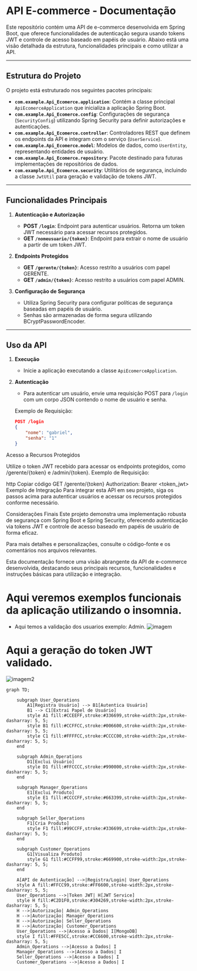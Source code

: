 # API E-commerce - Documentação

Este repositório contém uma API de e-commerce desenvolvida em Spring Boot, que oferece funcionalidades de autenticação segura usando tokens JWT e controle de acesso baseado em papéis de usuário. Abaixo está uma visão detalhada da estrutura, funcionalidades principais e como utilizar a API.

---

## Estrutura do Projeto

O projeto está estruturado nos seguintes pacotes principais:

- **`com.example.Api_Ecomerce.application`**: Contém a classe principal `ApiEcomerceApplication` que inicializa a aplicação Spring Boot.
- **`com.example.Api_Ecomerce.config`**: Configurações de segurança (`SecurityConfig`) utilizando Spring Security para definir autorizações e autenticações.
- **`com.example.Api_Ecomerce.controller`**: Controladores REST que definem os endpoints da API e integram com o serviço (`UserService`).
- **`com.example.Api_Ecomerce.model`**: Modelos de dados, como `UserEntity`, representando entidades de usuário.
- **`com.example.Api_Ecomerce.repository`**: Pacote destinado para futuras implementações de repositórios de dados.
- **`com.example.Api_Ecomerce.security`**: Utilitários de segurança, incluindo a classe `JwtUtil` para geração e validação de tokens JWT.

---

## Funcionalidades Principais

1. **Autenticação e Autorização**
   - **POST `/login`**: Endpoint para autenticar usuários. Retorna um token JWT necessário para acessar recursos protegidos.
   - **GET `/nomeusuario/{token}`**: Endpoint para extrair o nome de usuário a partir de um token JWT.

2. **Endpoints Protegidos**
   - **GET `/gerente/{token}`**: Acesso restrito a usuários com papel GERENTE.
   - **GET `/admin/{token}`**: Acesso restrito a usuários com papel ADMIN.

3. **Configuração de Segurança**
   - Utiliza Spring Security para configurar políticas de segurança baseadas em papéis de usuário.
   - Senhas são armazenadas de forma segura utilizando BCryptPasswordEncoder.

---

## Uso da API

1. **Execução**
   - Inicie a aplicação executando a classe `ApiEcomerceApplication`.

2. **Autenticação**
   - Para autenticar um usuário, envie uma requisição POST para `/login` com um corpo JSON contendo o nome de usuário e senha.

   Exemplo de Requisição:
   ```json
   POST /login
   {
       "nome": "gabriel",
       "senha": "1"
   }
Acesso a Recursos Protegidos

Utilize o token JWT recebido para acessar os endpoints protegidos, como /gerente/{token} e /admin/{token}.
Exemplo de Requisição:

http
Copiar código
GET /gerente/{token}
Authorization: Bearer <token_jwt>
Exemplo de Integração
Para integrar esta API em seu projeto, siga os passos acima para autenticar usuários e acessar os recursos protegidos conforme necessário.

Considerações Finais
Este projeto demonstra uma implementação robusta de segurança com Spring Boot e Spring Security, oferecendo autenticação via tokens JWT e controle de acesso baseado em papéis de usuário de forma eficaz.

Para mais detalhes e personalizações, consulte o código-fonte e os comentários nos arquivos relevantes.

Esta documentação fornece uma visão abrangente da API de e-commerce desenvolvida, destacando seus principais recursos, funcionalidades e instruções básicas para utilização e integração.

# Aqui veremos exemplos funcionais da aplicação utilizando o insomnia.
- Aqui temos a validação dos usuarios exemplo: Admin.
![imagem](https://github.com/BenficaS/Api_Ecomerce/assets/107698702/34ff0078-2914-484b-abd3-76cc39bb8b65)
# Aqui a geração do token JWT validado.
![imagem2](https://github.com/BenficaS/Api_Ecomerce/assets/107698702/3ea77d1e-bc4c-44e1-8525-d4e97eb810fd)
```mermaid
graph TD;

    subgraph User_Operations
        A1[Registra Usuário] --> B1[Autentica Usuário]
        B1 --> C1[Extrai Papel de Usuário]
        style A1 fill:#CCEEFF,stroke:#336699,stroke-width:2px,stroke-dasharray: 5, 5;
        style B1 fill:#CCFFCC,stroke:#006600,stroke-width:2px,stroke-dasharray: 5, 5;
        style C1 fill:#FFFFCC,stroke:#CCCC00,stroke-width:2px,stroke-dasharray: 5, 5;
    end

    subgraph Admin_Operations
        D1[Exclui Usuário]
        style D1 fill:#FFCCCC,stroke:#990000,stroke-width:2px,stroke-dasharray: 5, 5;
    end

    subgraph Manager_Operations
        E1[Exclui Produto]
        style E1 fill:#CCCCFF,stroke:#663399,stroke-width:2px,stroke-dasharray: 5, 5;
    end

    subgraph Seller_Operations
        F1[Cria Produto]
        style F1 fill:#99CCFF,stroke:#336699,stroke-width:2px,stroke-dasharray: 5, 5;
    end

    subgraph Customer_Operations
        G1[Visualiza Produto]
        style G1 fill:#CCFF99,stroke:#669900,stroke-width:2px,stroke-dasharray: 5, 5;
    end

    A[API de Autenticação] -->|Registra/Login| User_Operations
    style A fill:#FFCC99,stroke:#FF6600,stroke-width:2px,stroke-dasharray: 5, 5;
    User_Operations -->|Token JWT| H[JWT Service]
    style H fill:#C2D1F0,stroke:#304269,stroke-width:2px,stroke-dasharray: 5, 5;
    H -->|Autorização| Admin_Operations
    H -->|Autorização| Manager_Operations
    H -->|Autorização| Seller_Operations
    H -->|Autorização| Customer_Operations
    User_Operations -->|Acesso a Dados| I[MongoDB]
    style I fill:#FFE5CC,stroke:#CC6600,stroke-width:2px,stroke-dasharray: 5, 5;
    Admin_Operations -->|Acesso a Dados| I
    Manager_Operations -->|Acesso a Dados| I
    Seller_Operations -->|Acesso a Dados| I
    Customer_Operations -->|Acesso a Dados| I
```
